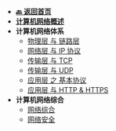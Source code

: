 <!-- 侧边栏 _sidebar.md -->

+ [**:back: 返回首页**](/basic/index.md)
+ [**计算机网络概述**](/basic/cs-basic/network/1_network_overview.md)
+ **计算机网络体系**
    + [物理层 与 链路层](/basic/cs-basic/network/2_physical_link.md)
    + [网络层 与 IP 协议](/basic/cs-basic/network/3_network_ip.md)
    + [传输层 与 TCP](/basic/cs-basic/network/4_transport_tcp.md)
    + [传输层 与 UDP](/basic/cs-basic/network/5_transport_udp.md)
    + [应用层 之 基本协议](/basic/cs-basic/network/6_application_protocol.md)
    + [应用层 与 HTTP & HTTPS](/basic/cs-basic/network/7_application_http_https.md)
+ **计算机网络综合**
    + [网络综合](/basic/cs-basic/network/8_network_synthesis.md)
    + [网络安全](/basic/cs-basic/network/9_network_security.md)